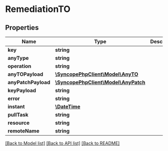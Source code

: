 # RemediationTO

## Properties
Name | Type | Description | Notes
------------ | ------------- | ------------- | -------------
**key** | **string** |  | [optional] 
**anyType** | **string** |  | [optional] 
**operation** | **string** |  | [optional] 
**anyTOPayload** | [**\SyncopePhpClient\Model\AnyTO**](AnyTO.md) |  | [optional] 
**anyPatchPayload** | [**\SyncopePhpClient\Model\AnyPatch**](AnyPatch.md) |  | [optional] 
**keyPayload** | **string** |  | [optional] 
**error** | **string** |  | [optional] 
**instant** | [**\DateTime**](\DateTime.md) |  | [optional] 
**pullTask** | **string** |  | [optional] 
**resource** | **string** |  | [optional] 
**remoteName** | **string** |  | [optional] 

[[Back to Model list]](../README.md#documentation-for-models) [[Back to API list]](../README.md#documentation-for-api-endpoints) [[Back to README]](../README.md)


